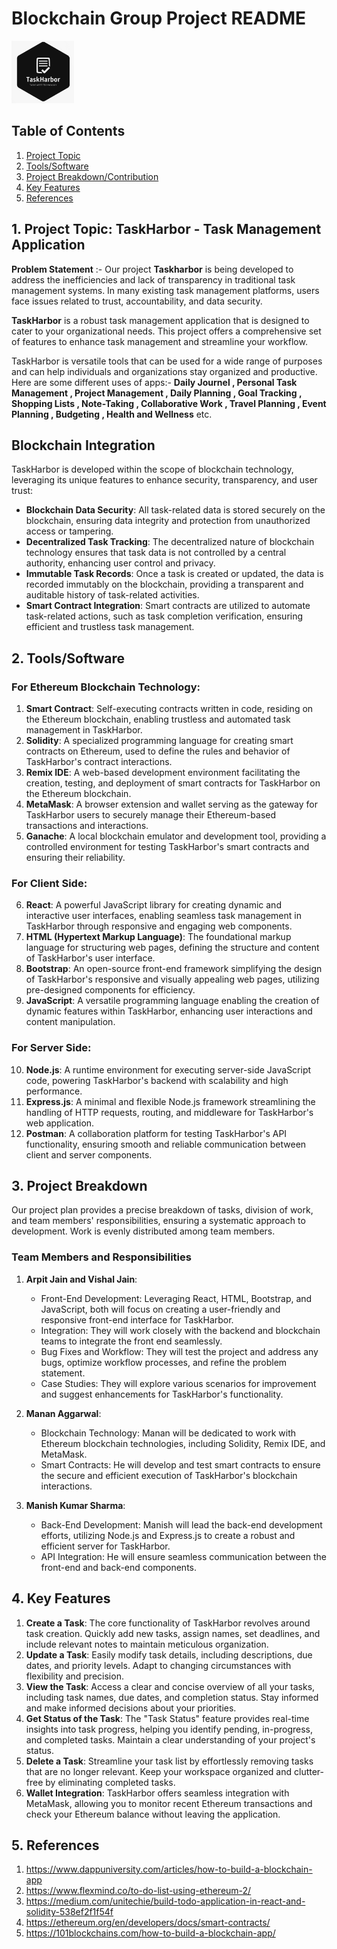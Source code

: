 # Blockchain Group Project README

<kbd><img src="logo.jpg" alt="Image Description" width="100" height="100"></kbd>


## Table of Contents

1. [Project Topic](#project-topic)
2. [Tools/Software](#toolssoftware)
3. [Project Breakdown/Contribution](#project-breakdown)
4. [Key Features](#key-features)
5. [References](#references)

## 1. Project Topic: TaskHarbor - Task Management Application

**Problem Statement** :- Our project  **Taskharbor** is being developed to address the inefficiencies and lack of transparency in traditional task management systems. In many existing task management platforms, users face issues related to trust, accountability, and data security. 

**TaskHarbor** is a robust task management application that is designed to cater to your organizational needs. This project offers a comprehensive set of features to enhance task management and streamline your workflow.

TaskHarbor is versatile tools that can be used for a wide range of purposes and can help individuals and organizations stay organized and productive. Here are some different uses of apps:- **Daily Journel , Personal Task Management , Project Management , Daily Planning , Goal Tracking , Shopping Lists , Note-Taking , Collaborative Work , Travel Planning , Event Planning , Budgeting , Health and Wellness** etc.

##  Blockchain Integration

TaskHarbor is developed within the scope of blockchain technology, leveraging its unique features to enhance security, transparency, and user trust:

- **Blockchain Data Security**: All task-related data is stored securely on the blockchain, ensuring data integrity and protection from unauthorized access or tampering.
- **Decentralized Task Tracking**: The decentralized nature of blockchain technology ensures that task data is not controlled by a central authority, enhancing user control and privacy.
- **Immutable Task Records**: Once a task is created or updated, the data is recorded immutably on the blockchain, providing a transparent and auditable history of task-related activities.
- **Smart Contract Integration**: Smart contracts are utilized to automate task-related actions, such as task completion verification, ensuring efficient and trustless task management.


## 2. Tools/Software

### For Ethereum Blockchain Technology:

1. **Smart Contract**: Self-executing contracts written in code, residing on the Ethereum blockchain, enabling trustless and automated task management in TaskHarbor.
2. **Solidity**: A specialized programming language for creating smart contracts on Ethereum, used to define the rules and behavior of TaskHarbor's contract interactions.
3. **Remix IDE**: A web-based development environment facilitating the creation, testing, and deployment of smart contracts for TaskHarbor on the Ethereum blockchain.
4. **MetaMask**: A browser extension and wallet serving as the gateway for TaskHarbor users to securely manage their Ethereum-based transactions and interactions.
5. **Ganache**: A local blockchain emulator and development tool, providing a controlled environment for testing TaskHarbor's smart contracts and ensuring their reliability.

### For Client Side:

6. **React**: A powerful JavaScript library for creating dynamic and interactive user interfaces, enabling seamless task management in TaskHarbor through responsive and engaging web components.
7. **HTML (Hypertext Markup Language)**: The foundational markup language for structuring web pages, defining the structure and content of TaskHarbor's user interface.
8. **Bootstrap**: An open-source front-end framework simplifying the design of TaskHarbor's responsive and visually appealing web pages, utilizing pre-designed components for efficiency.
9. **JavaScript**: A versatile programming language enabling the creation of dynamic features within TaskHarbor, enhancing user interactions and content manipulation.

### For Server Side:

10. **Node.js**: A runtime environment for executing server-side JavaScript code, powering TaskHarbor's backend with scalability and high performance.
11. **Express.js**: A minimal and flexible Node.js framework streamlining the handling of HTTP requests, routing, and middleware for TaskHarbor's web application.
12. **Postman**: A collaboration platform for testing TaskHarbor's API functionality, ensuring smooth and reliable communication between client and server components.


## 3. Project Breakdown

Our project plan provides a precise breakdown of tasks, division of work, and team members' responsibilities, ensuring a systematic approach to development. Work is evenly distributed among team members.

### Team Members and Responsibilities

1. **Arpit Jain and Vishal Jain**:
   - Front-End Development: Leveraging React, HTML, Bootstrap, and JavaScript, both will focus on creating a user-friendly and responsive front-end interface for TaskHarbor.
   - Integration: They will work closely with the backend and blockchain teams to integrate the front end seamlessly.
   - Bug Fixes and Workflow: They will test the project and address any bugs, optimize workflow processes, and refine the problem statement.
   - Case Studies: They will explore various scenarios for improvement and suggest enhancements for TaskHarbor's functionality.

2. **Manan Aggarwal**:
   - Blockchain Technology: Manan will be dedicated to work with Ethereum blockchain technologies, including Solidity, Remix IDE, and MetaMask.
   - Smart Contracts: He will develop and test smart contracts to ensure the secure and efficient execution of TaskHarbor's blockchain interactions.

3. **Manish Kumar Sharma**:
   - Back-End Development: Manish will lead the back-end development efforts, utilizing Node.js and Express.js to create a robust and efficient server for TaskHarbor.
   - API Integration: He will ensure seamless communication between the front-end and back-end components.
     

## 4. Key Features

1. **Create a Task**: The core functionality of TaskHarbor revolves around task creation. Quickly add new tasks, assign names, set deadlines, and include relevant notes to maintain meticulous organization.
2. **Update a Task**: Easily modify task details, including descriptions, due dates, and priority levels. Adapt to changing circumstances with flexibility and precision.
3. **View the Task**: Access a clear and concise overview of all your tasks, including task names, due dates, and completion status. Stay informed and make informed decisions about your priorities.
4. **Get Status of the Task**: The "Task Status" feature provides real-time insights into task progress, helping you identify pending, in-progress, and completed tasks. Maintain a clear understanding of your project's status.
5. **Delete a Task**: Streamline your task list by effortlessly removing tasks that are no longer relevant. Keep your workspace organized and clutter-free by eliminating completed tasks.
6. **Wallet Integration**: TaskHarbor offers seamless integration with MetaMask, allowing you to monitor recent Ethereum transactions and check your Ethereum balance without leaving the application.

## 5. References

1. https://www.dappuniversity.com/articles/how-to-build-a-blockchain-app
2. https://www.flexmind.co/to-do-list-using-ethereum-2/
3. https://medium.com/unitechie/build-todo-application-in-react-and-solidity-538ef2f1f54f
4. https://ethereum.org/en/developers/docs/smart-contracts/
5. https://101blockchains.com/how-to-build-a-blockchain-app/

